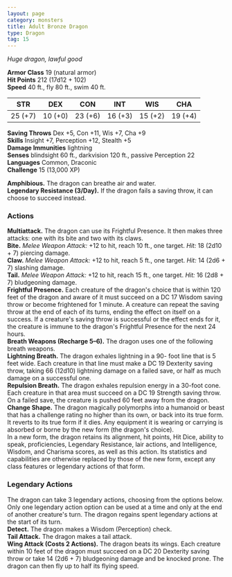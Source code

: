 ```yaml
---
layout: page
category: monsters
title: Adult Bronze Dragon
type: Dragon
tag: 15
---
```

_Huge dragon, lawful good_

**Armor Class** 19 (natural armor)    
**Hit Points** 212 (17d12 + 102)    
**Speed** 40 ft., fly 80 ft., swim 40 ft. 

| STR     | DEX     | CON     | INT     | WIS     | CHA     |
|---------|---------|---------|---------|---------|---------|
| 25 (+7) | 10 (+0) | 23 (+6) | 16 (+3) | 15 (+2) | 19 (+4) |

**Saving Throws** Dex +5, Con +11, Wis +7, Cha +9    
**Skills** Insight +7, Perception +12, Stealth +5    
**Damage Immunities** lightning    
**Senses** blindsight 60 ft., darkvision 120 ft., passive Perception 22    
**Languages** Common, Draconic    
**Challenge** 15 (13,000 XP) 

**Amphibious.** The dragon can breathe air and water.    
**Legendary Resistance (3/Day).** If the dragon fails a saving throw, it can choose to succeed instead. 

### Actions 
**Multiattack.** The dragon can use its Frightful Presence. It then makes three attacks: one with its bite and two with its claws.    
**Bite.** _Melee Weapon Attack:_ +12 to hit, reach 10 ft., one target. _Hit:_ 18 (2d10 + 7) piercing damage.    
**Claw.** _Melee Weapon Attack:_ +12 to hit, reach 5 ft., one target. _Hit:_ 14 (2d6 + 7) slashing damage.    
**Tail.** _Melee Weapon Attack:_ +12 to hit, reach 15 ft., one target. _Hit:_ 16 (2d8 + 7) bludgeoning damage.    
**Frightful Presence.** Each creature of the dragon's choice that is within 120 feet of the dragon and aware of it must succeed on a DC 17 Wisdom saving throw or become frightened for 1 minute. A creature can repeat the saving throw at the end of each of its turns, ending the effect on itself on a success. If a creature's saving throw is successful or the effect ends for it, the creature is immune to the dragon's Frightful Presence for the next 24 hours.    
**Breath Weapons (Recharge 5–6).** The dragon uses one of the following breath weapons.    
**Lightning Breath.** The dragon exhales lightning in a 90- foot line that is 5 feet wide. Each creature in that line must make a DC 19 Dexterity saving throw, taking 66 (12d10) lightning damage on a failed save, or half as much damage on a successful one.    
**Repulsion Breath.** The dragon exhales repulsion energy in a 30-foot cone. Each creature in that area must succeed on a DC 19 Strength saving throw. On a failed save, the creature is pushed 60 feet away from the dragon.    
**Change Shape.** The dragon magically polymorphs into a humanoid or beast that has a challenge rating no higher than its own, or back into its true form. It reverts to its true form if it dies. Any equipment it is wearing or carrying is absorbed or borne by the new form (the dragon's choice).    
In a new form, the dragon retains its alignment, hit points, Hit Dice, ability to speak, proficiencies, Legendary Resistance, lair actions, and Intelligence, Wisdom, and Charisma scores, as well as this action. Its statistics and capabilities are otherwise replaced by those of the new form, except any class features or legendary actions of that form. 

### Legendary Actions 
The dragon can take 3 legendary actions, choosing from the options below. Only one legendary action option can be used at a time and only at the end of another creature's turn. The dragon regains spent legendary actions at the start of its turn.    
**Detect.** The dragon makes a Wisdom (Perception) check.    
**Tail Attack.** The dragon makes a tail attack.    
**Wing Attack (Costs 2 Actions).** The dragon beats its wings. Each creature within 10 feet of the dragon must succeed on a DC 20 Dexterity saving throw or take 14 (2d6 + 7) bludgeoning damage and be knocked prone. The dragon can then fly up to half its flying speed.